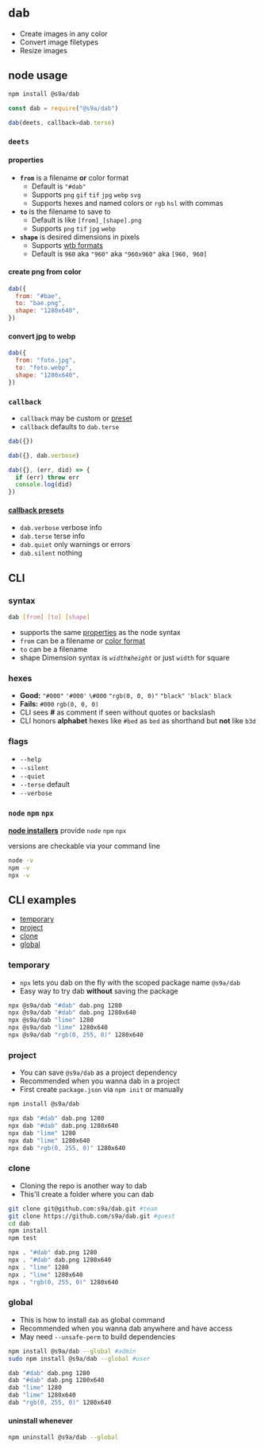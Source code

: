 # `dab`

- Create images in any color
- Convert image filetypes
- Resize images

## node usage

```bash
npm install @s9a/dab
```

```js
const dab = require("@s9a/dab")
```

```js
dab(deets, callback=dab.terse)
```

### `deets`

#### properties

- <b>`from`</b> is a filename <b>or</b> color format
  - Default is `"#dab"`
  - Supports `png` `gif` `tif` `jpg` `webp` `svg`
  - Supports hexes and named colors or `rgb` `hsl` with commas
- <b>`to`</b> is the filename to save to
  - Default is like `[from]_[shape].png`
  - Supports `png` `tif` `jpg` `webp`
- <b>`shape`</b> is desired dimensions in pixels
  - Supports [wtb formats](https://github.com/ryanve/wtb/blob/master/README.md)
  - Default is `960` aka `"960"` aka `"960x960"` aka `[960, 960]`


#### create png from color

```js
dab({
  from: "#bae",
  to: "bae.png",
  shape: "1280x640",
})
```

#### convert jpg to webp

```js
dab({
  from: "foto.jpg",
  to: "foto.webp",
  shape: "1280x640",
})
```

### `callback`

- `callback` may be custom or [preset](#callback-presets)
- `callback` defaults to `dab.terse`


```js
dab({})
```

```js
dab({}, dab.verbose)
```

```js
dab({}, (err, did) => {
  if (err) throw err
  console.log(did)
})
```

#### [callback presets](radio.js)

- `dab.verbose` verbose info
- `dab.terse` terse info
- `dab.quiet` only warnings or errors
- `dab.silent` nothing

## CLI

### syntax

```bash
dab [from] [to] [shape]
```

- supports the same [properties](#properties) as the node syntax
- `from` can be a filename or [color format](#hexes)
- `to` can be a filename
- shape Dimension syntax is <code><var>width</var><b>x</b><var>height</var></code> or just `width` for square

### hexes

* **Good:** `"#000"` `'#000'` `\#000` `"rgb(0, 0, 0)"` `"black"` `'black'` `black`
* **Fails:** `#000` `rgb(0, 0, 0)`
* CLI sees **#** as comment if seen without quotes or backslash
* CLI honors **alphabet** hexes like `#bed` as `bed` as shorthand but **not** like `b3d`

### flags

- `--help`
- `--silent`
- `--quiet`
- `--terse` default
- `--verbose`

### `node` `npm` `npx`

[<b>node installers</b>](https://nodejs.org/en/download/) provide `node` `npm` `npx`

versions are checkable via your command line

```bash
node -v
npm -v
npx -v
```

## CLI examples

- [temporary](#temporary)
- [project](#project)
- [clone](#clone)
- [global](#global)

### temporary

- `npx` lets you dab on the fly with the scoped package name `@s9a/dab`
- Easy way to try dab **without** saving the package

```bash
npx @s9a/dab "#dab" dab.png 1280
npx @s9a/dab "#dab" dab.png 1280x640
npx @s9a/dab "lime" 1280
npx @s9a/dab "lime" 1280x640
npx @s9a/dab "rgb(0, 255, 0)" 1280x640
```

### project

- You can save `@s9a/dab` as a project dependency
- Recommended when you wanna dab in a project
- First create `package.json` via `npm init` or manually

```bash
npm install @s9a/dab
```

```bash
npx dab "#dab" dab.png 1280
npx dab "#dab" dab.png 1280x640
npx dab "lime" 1280
npx dab "lime" 1280x640
npx dab "rgb(0, 255, 0)" 1280x640
```

### clone

- Cloning the repo is another way to dab
- This'll create a folder where you can dab

```bash
git clone git@github.com:s9a/dab.git #team
git clone https://github.com/s9a/dab.git #guest
cd dab
npm install
npm test
```

```bash
npx . "#dab" dab.png 1280
npx . "#dab" dab.png 1280x640
npx . "lime" 1280
npx . "lime" 1280x640
npx . "rgb(0, 255, 0)" 1280x640
```

### global

- This is how to install `dab` as global command
- Recommended when you wanna dab anywhere and have access
- May need `--unsafe-perm` to build dependencies

```bash
npm install @s9a/dab --global #admin
sudo npm install @s9a/dab --global #user
```

```bash
dab "#dab" dab.png 1280
dab "#dab" dab.png 1280x640
dab "lime" 1280
dab "lime" 1280x640
dab "rgb(0, 255, 0)" 1280x640
```

#### uninstall whenever

```bash
npm uninstall @s9a/dab --global
```
